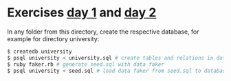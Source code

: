 # Exercises [day 1](https://github.com/ableco/code-school/blob/master/modules/2/mini-assignments/0325-database-overview.md) and [day 2](https://github.com/ableco/code-school/blob/master/modules/2/mini-assignments/0326-sql-data-modeling.md)

In any folder from this directory, create the respective database, for example  for directory university:

```sh
$ createdb university
$ psql university < university.sql # create tables and relations in database university
$ ruby faker.rb # generate seed.sql with data faker
$ psql university < seed.sql # load data faker from seed.sql to database
```
